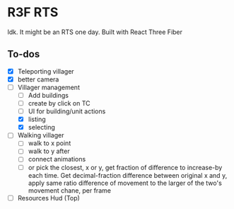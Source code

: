 # R3F RTS

Idk. It might be an RTS one day. Built with React Three Fiber

## To-dos

- [x] Teleporting villager
- [x] better camera
- [ ] Villager management
  - [ ] Add buildings
  - [ ] create by click on TC
  - [ ] UI for building/unit actions
  - [x] listing
  - [x] selecting
- [ ] Walking villager
  - [ ] walk to x point
  - [ ] walk to y after
  - [ ] connect animations
  - [ ] or pick the closest, x or y, get fraction of difference to increase-by each time. Get decimal-fraction difference between original x and y, apply same ratio difference of movement to the larger of the two's movement chane, per frame
- [ ] Resources Hud (Top)
